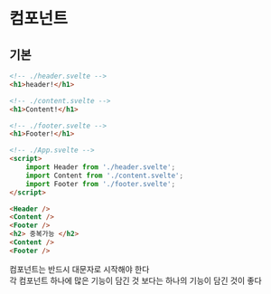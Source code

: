 # 컴포넌트

## 기본
```html
<!-- ./header.svelte -->
<h1>header!</h1>

<!-- ./content.svelte -->
<h1>Content!</h1>

<!-- ./footer.svelte -->
<h1>Footer!</h1>

<!-- ./App.svelte -->
<script>
	import Header from './header.svelte';
	import Content from './content.svelte';
	import Footer from './footer.svelte';
</script>

<Header />
<Content />
<Footer />
<h2> 중복가능 </h2>
<Content />
<Footer />
```
컴포넌트는 반드시 대문자로 시작해야 한다   
각 컴포넌트 하나에 많은 기능이 담긴 것 보다는 하나의 기능이 담긴 것이 좋다   


